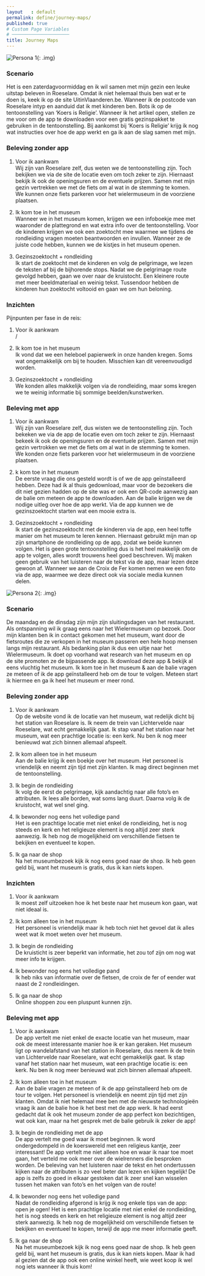 ```yaml
---
layout   : default
permalink: define/journey-maps/
published: true
# Custom Page Variables
# ─────────────────────
title: Journey Maps
---
```

![Persona 1](../../../img/persona.jpg){: .img}

### Scenario
Het is een zaterdagvoormiddag en ik wil samen met mijn gezin een leuke uitstap beleven in Roeselare. Omdat ik niet helemaal thuis ben wat er te doen is, keek ik op de site UitinVlaanderen.be. Wanneer ik de postcode van Roeselare intyp en aanduid dat ik met kinderen ben. Bots ik op de tentoonstelling van ‘Koers is Religie’. Wanneer ik het artikel open,  stellen ze me voor om de app te downloaden voor een gratis gezinspakket te gebruiken in de tentoonstelling. Bij aankomst bij ‘Koers is Religie’ krijg ik nog wat instructies over hoe de app werkt en ga ik aan de slag samen met mijn. 

### Beleving zonder app
1. Voor ik aankwam  
Wij zijn van Roeselare zelf, dus weten we de tentoonstelling zijn. Toch bekijken we via de site  de locatie even om toch zeker te zijn. Hiernaast bekijk ik ook de openingsuren en de eventuele prijzen. Samen met mijn gezin vertrekken we met de fiets om al wat in de stemming te komen. We kunnen onze fiets parkeren voor het wielermuseum in de voorziene plaatsen.

2. Ik kom toe in het museum  
Wanneer we in het museum komen, krijgen we een infoboekje mee met waaronder de plattegrond en wat extra info over de tentoonstelling. Voor de kinderen krijgen we ook een zoektocht mee waarmee we tijdens de rondleiding vragen moeten beantwoorden en invullen. Wanneer ze de juiste code hebben, kunnen we de kistjes in het museum openen. 

3. Gezinszoektocht + rondleiding  
Ik start de zoektocht met de kinderen en volg de pelgrimage, we lezen de teksten af bij de bijhorende stops. Nadat we de pelgrimage route gevolgd hebben, gaan we over naar de kruistocht. Een kleinere route met meer beeldmateriaal en weinig tekst. Tussendoor hebben de kinderen hun zoektocht voltooid en gaan we om hun beloning. 

### Inzichten
Pijnpunten per fase in de reis:
1. Voor ik aankwam  
/

2. Ik kom toe in het museum  
Ik vond dat we een heleboel papierwerk in onze handen kregen. Soms wat ongemakkelijk om bij te houden. Misschien kan dit vereenvoudigd worden.

3. Gezinszoektocht + rondleiding  
We konden alles makkelijk volgen via de rondleiding, maar soms kregen we te weinig informatie bij sommige beelden/kunstwerken.

### Beleving met app	
1. Voor ik aankwam  
Wij zijn van Roeselare zelf, dus wisten we de tentoonstelling zijn. Toch bekeken we via de app de locatie even om toch zeker te zijn. Hiernaast bekeek ik ook de openingsuren en de eventuele prijzen. Samen met mijn gezin vertrokken we met de fiets om al wat in de stemming te komen. We konden onze fiets parkeren voor het wielermuseum in de voorziene plaatsen.

2. k kom toe in het museum  
De eerste vraag die ons gesteld wordt is of we de app geïnstalleerd hebben. Deze had ik al thuis gedownload, maar voor de bezoekers die dit niet gezien hadden op de site was er ook een QR-code aanwezig aan de balie om meteen de app te downloaden. Aan de balie krijgen we de nodige uitleg over hoe de app werkt.  Via de app kunnen we de gezinszoektocht starten wat een mooie extra is.

3. Gezinszoektocht + rondleiding  
Ik start de gezinszoektocht met de kinderen via de app, een heel toffe manier om het museum te leren kennen. Hiernaast gebruikt mijn man op zijn smartphone de rondleiding op de app, zodat we beide kunnen volgen. Het is geen grote tentoonstelling dus is het heel makkelijk om de app te volgen, alles wordt trouwens heel goed beschreven. Wij maken geen gebruik van het luisteren naar de tekst via de app, maar lezen deze gewoon af.  Wanneer we aan de Croix de Fer komen nemen we een foto via de app, waarmee we deze direct ook via sociale media kunnen delen.

![Persona 2](../../../img/persona2.jpg){: .img}

### Scenario
De maandag en de dinsdag zijn mijn zijn sluitingsdagen van het restaurant. Als ontspanning wil ik graag eens naar het Wielermuseum op bezoek. Door mijn klanten ben ik in contact gekomen met het museum, want door de fietsroutes die ze verkopen in het museum passeren een hele hoop mensen langs mijn restaurant. Als bedanking plan ik dus een uitje naar het Wielermuseum. Ik doet op voorhand wat research van het museum en op de site promoten ze de bijpassende app. Ik download deze app & bekijk al eens vluchtig het museum. Ik kom toe in het museum & aan de balie vragen ze meteen of ik de app geïnstalleerd heb om de tour te volgen. Meteen start ik hiermee en ga ik heel het museum er meer rond.

### Beleving zonder app
1. Voor ik aankwam  
Op de website vond ik de locatie van het museum, wat redelijk dicht bij het station van Roeselare is. Ik neem de trein van Lichtervelde naar Roeselare, wat echt gemakkelijk gaat. Ik stap vanaf het station naar het museum, wat een prachtige locatie is: een kerk. Nu ben ik nog meer benieuwd wat zich binnen allemaal afspeelt.

2. Ik kom alleen toe in het museum  
Aan de balie krijg ik een boekje over het museum. Het personeel is vriendelijk en neemt zijn tijd met zijn klanten. Ik mag direct beginnen met de tentoonstelling.

3. Ik begin de rondleiding  
Ik volg de eerst de pelgrimage, kijk aandachtig naar alle foto’s en attributen. Ik lees alle borden, wat soms lang duurt. Daarna volg ik de kruistocht, wat wel snel ging.

4. Ik bewonder nog eens het volledige pand  
Het is een prachtige locatie met niet enkel de rondleiding, het is nog steeds en kerk en het religieuze element is nog altijd zeer sterk aanwezig. Ik heb nog de mogelijkheid om verschillende fietsen te bekijken en eventueel te kopen.

5. Ik ga naar de shop  
Na het museumbezoek kijk ik nog eens goed naar de shop. Ik heb geen geld bij, want het museum is gratis, dus ik kan niets kopen.

### Inzichten

1. Voor ik aankwam  
Ik moest zelf uitzoeken hoe ik het beste naar het museum kon gaan, wat niet ideaal is.

2. Ik kom alleen toe in het museum  
Het personeel is vriendelijk maar ik heb toch niet het gevoel dat ik alles weet wat ik moet weten over het museum.

3. Ik begin de rondleiding  
De kruisticht is zeer beperkt van informatie, het zou tof zijn om nog wat meer info te krijgen.

4. Ik bewonder nog eens het volledige pand  
Ik heb niks van informatie over de fietsen, de croix de fer of eender wat naast de 2 rondleidingen.

5. Ik ga naar de shop  
Online shoppen zou een pluspunt kunnen zijn.

### Beleving met app
1. Voor ik aankwam  
De app vertelt me niet enkel de exacte locatie van het museum, maar ook de meest interessante manier hoe ik er kan geraken. Het museum ligt op wandelafstand van het station in Roeselare, dus neem ik de trein van Lichtervelde naar Roeselare, wat echt gemakkelijk gaat. Ik stap vanaf het station naar het museum, wat een prachtige locatie is: een kerk. Nu ben ik nog meer benieuwd wat zich binnen allemaal afspeelt.

2. Ik kom alleen toe in het museum  
Aan de balie vragen ze meteen of ik de app geïnstalleerd heb om de tour te volgen. Het personeel is vriendelijk en neemt zijn tijd met zijn klanten. Omdat ik niet helemaal mee ben met de nieuwste technologieën vraag ik aan de balie hoe ik het best met de app werk. Ik had eerst gedacht dat ik ook het museum zonder de app perfect kon bezichtigen, wat ook kan, maar na het gesprek met de balie gebruik ik zeker de app!

3. Ik begin de rondleiding met de app  
De app vertelt me goed waar ik moet beginnen. Ik word ondergedompeld in de koerswereld met een religieus kantje, zeer interessant! De app vertelt me niet alleen hoe en waar ik naar toe moet gaan, het verteld me ook meer over de wielrenners die besproken worden. De beleving van het luisteren naar de tekst en het ondertussen kijken naar de attributen is zo veel beter dan lezen en kijken tegelijk! De app is zelfs zo goed in elkaar gestoken dat ik zeer snel kan wisselen tussen het maken van foto’s en het volgen van de route!

4. Ik bewonder nog eens het volledige pand  
Nadat de rondleiding afgerond is krijg ik nog enkele tips van de app: open je ogen! Het is een prachtige locatie met niet enkel de rondleiding, het is nog steeds en kerk en het religieuze element is nog altijd zeer sterk aanwezig. Ik heb nog de mogelijkheid om verschillende fietsen te bekijken en eventueel te kopen, terwijl de app me meer informatie geeft.

5. Ik ga naar de shop  
Na het museumbezoek kijk ik nog eens goed naar de shop. Ik heb geen geld bij, want het museum is gratis, dus ik kan niets kopen. Maar ik had al gezien dat de app ook een online winkel heeft, wie weet koop ik wel nog iets wanneer ik thuis kom!